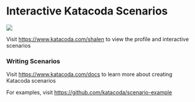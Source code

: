 # Interactive Katacoda Scenarios

[![](http://shields.katacoda.com/katacoda/shalen/count.svg)](https://www.katacoda.com/shalen "Get your profile on Katacoda.com")

Visit https://www.katacoda.com/shalen to view the profile and interactive scenarios

### Writing Scenarios
Visit https://www.katacoda.com/docs to learn more about creating Katacoda scenarios

For examples, visit https://github.com/katacoda/scenario-example
